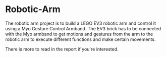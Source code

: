# Robotic-Arm
The robotic arm project is to build a LEGO EV3 robotic arm and control it using a Myo Gesture Control 
Armband. The EV3 brick has to be connected with the Myo armband to get motions and gestures from the arm 
to the robotic arm to execute different functions and make certain movements.

There is more to read in the report if you're interested.
